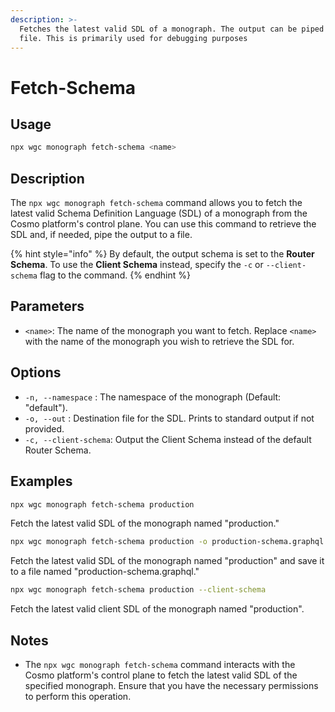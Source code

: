 ```yaml
---
description: >-
  Fetches the latest valid SDL of a monograph. The output can be piped to a
  file. This is primarily used for debugging purposes
---
```


# Fetch-Schema

## Usage

```bash
npx wgc monograph fetch-schema <name>
```

## Description

The `npx wgc monograph fetch-schema` command allows you to fetch the latest valid Schema Definition Language (SDL) of a monograph from the Cosmo platform's control plane. You can use this command to retrieve the SDL and, if needed, pipe the output to a file.

{% hint style="info" %}
By default, the output schema is set to the **Router Schema**. To use the **Client Schema** instead, specify the `-c` or `--client-schema` flag to the command.
{% endhint %}

## Parameters

* `<name>`: The name of the monograph you want to fetch. Replace `<name>` with the name of the monograph you wish to retrieve the SDL for.

## Options

* `-n, --namespace` : The namespace of the monograph (Default: "default").
* `-o, --out` : Destination file for the SDL. Prints to standard output if not provided.
* `-c, --client-schema`: Output the Client Schema instead of the default Router Schema.

## Examples

```bash
npx wgc monograph fetch-schema production
```

Fetch the latest valid SDL of the monograph named "production."

```bash
npx wgc monograph fetch-schema production -o production-schema.graphql
```

Fetch the latest valid SDL of the monograph named "production" and save it to a file named "production-schema.graphql."

```bash
npx wgc monograph fetch-schema production --client-schema
```

Fetch the latest valid client SDL of the monograph named "production".

## Notes

* The `npx wgc monograph fetch-schema` command interacts with the Cosmo platform's control plane to fetch the latest valid SDL of the specified monograph. Ensure that you have the necessary permissions to perform this operation.
